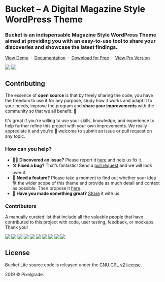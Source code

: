 # Bucket – A Digital Magazine Style WordPress Theme
### Bucket is an indispensable Magazine Style WordPress Theme aimed at providing you with an easy-to-use tool to share your discoveries and showcase the latest findings.

[View Demo](https://demos.pixelgrade.com/bucket-lite/) &nbsp;·&nbsp; [Documentation](https://pixelgrade.com/bucket-lite-documentation/) &nbsp;·&nbsp; [Download for Free](https://downloads.wordpress.org/theme/bucket-lite.latest-stable.zip) &nbsp;·&nbsp; [ View Pro Version](https://pixelgrade.com/themes/bucket-pro/)

[![](https://img.shields.io/github/issues-closed/pixelgrade/bucket-lite.svg?color=6cc644&label=Issues)](https://github.com/pixelgrade/bucket-lite/issues?utf8=%E2%9C%93&q=is%3Aissue+is%3Aclosed+) [![](https://img.shields.io/github/issues/pixelgrade/bucket-lite.svg?color=4078c0&label=%20)](https://github.com/pixelgrade/bucket-lite/issues?utf8=%E2%9C%93&q=is%3Aissue+is%3Aopen)

## Contributing
The essence of **open source** is that by freely sharing the code, you have the freedom to use it for any purpose, study how it works and adapt it to your needs, improve the program and **share your improvements** with the community so that we all benefit. 🙏

It's great if you're willing to use your skills, knowledge, and experience to help further refine this project with your own improvements. We really appreciate it and you're 💯 welcome to submit an issue or pull request on any topic.

### How can you help?
-  🕵️‍♀️ **Discovered an issue?** Please report it [here](https://github.com/pixelgrade/bucket-lite/issues/new "here") and help us fix it.
- 🛠 **Fixed a bug?** That’s fantastic! Send a [pull request](https://github.com/pixelgrade/bucket-lite/pulls "pull request") and we will look over it.
- 🔮 **Need a feature?** Please take a moment to find out whether your idea fit the wider scope of this theme and provide as much detail and context as possible. Then propose it [here](https://github.com/pixelgrade/bucket-lite/issues/new).
- 💎 **Have you made something great?** [Share](https://github.com/pixelgrade/bucket-lite/issues/new "Share") it with us.

### Contributors
A manually curated list that include all the valuable people that have contributed to this project with code, user testing, feedback, or mockups. Thank you!

[![](https://github.com/georgeolaru.png?size=64)](https://github.com/georgeolaru) [![](https://github.com/vladolaru.png?size=64)](https://github.com/vladolaru) [![](https://github.com/razwan.png?size=64)](https://github.com/razwan)  [![](https://github.com/alinclamba.png?size=64)](https://github.com/alinclamba) [![](https://github.com/oanafilip.png?size=64)](https://github.com/oanafilip)  [![](https://github.com/cristian-frumusanu.png?size=64)](https://github.com/cristian-frumusanu) [![](https://github.com/madalingorbanescu.png?size=64)](https://github.com/madalingorbanescu) [![](https://github.com/BurloiuCosmin.png?size=64)](https://github.com/BurloiuCosmin) [![](https://github.com/ilincaroman.png?size=64)](https://github.com/ilincaroman) [![](https://github.com/raduconst.png?size=64)](https://github.com/raduconst)

## License
Bucket Lite source code is released under the [GNU GPL v2 license](https://www.gnu.org/licenses/gpl-2.0.html).

2019 © Pixelgrade.
